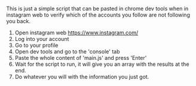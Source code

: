 This is just a simple script that can be pasted in chrome dev tools when in instagram web to verify which of the accounts you follow are not following you back.

1. Open instagram web https://www.instagram.com/
2. Log into your account
3. Go to your profile
4. Open dev tools and go to the 'console' tab
5. Paste the whole content of 'main.js' and press 'Enter'
6. Wait for the script to run, it will give you an array with the results at the end.
7. Do whatever you will with the information you just got.
